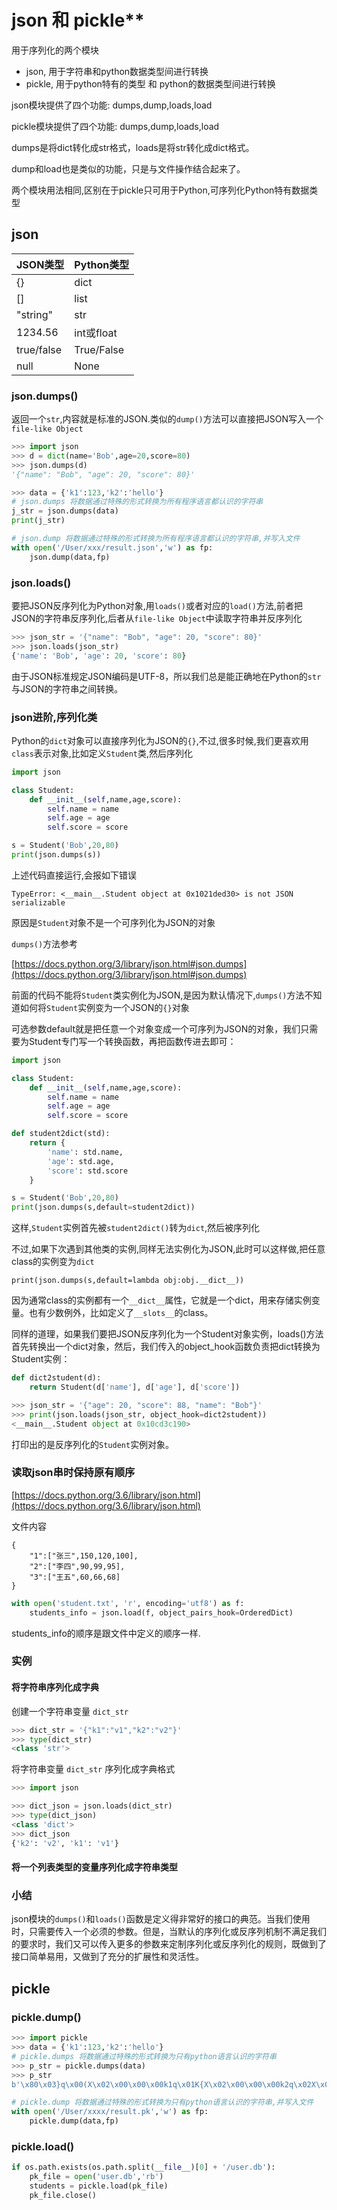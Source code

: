 
# json 和 pickle**

用于序列化的两个模块

* json, 用于字符串和python数据类型间进行转换
* pickle, 用于python特有的类型 和 python的数据类型间进行转换

json模块提供了四个功能: dumps,dump,loads,load

pickle模块提供了四个功能: dumps,dump,loads,load

dumps是将dict转化成str格式，loads是将str转化成dict格式。

dump和load也是类似的功能，只是与文件操作结合起来了。

两个模块用法相同,区别在于pickle只可用于Python,可序列化Python特有数据类型

## json

JSON类型 | Python类型
-------|---------
{} | dict
[] | list
"string" | str
1234.56 | int或float
true/false | True/False
null | None

### json.dumps()

返回一个`str`,内容就是标准的JSON.类似的`dump()`方法可以直接把JSON写入一个`file-like Object`

```python
>>> import json
>>> d = dict(name='Bob',age=20,score=80)
>>> json.dumps(d)
'{"name": "Bob", "age": 20, "score": 80}'

>>> data = {'k1':123,'k2':'hello'}
# json.dumps 将数据通过特殊的形式转换为所有程序语言都认识的字符串
j_str = json.dumps(data)
print(j_str)

# json.dump 将数据通过特殊的形式转换为所有程序语言都认识的字符串,并写入文件
with open('/User/xxx/result.json','w') as fp:
    json.dump(data,fp)
```

### json.loads()

要把JSON反序列化为Python对象,用`loads()`或者对应的`load()`方法,前者把JSON的字符串反序列化,后者从`file-like Object`中读取字符串并反序列化

```python
>>> json_str = '{"name": "Bob", "age": 20, "score": 80}'
>>> json.loads(json_str)
{'name': 'Bob', 'age': 20, 'score': 80}
```

由于JSON标准规定JSON编码是UTF-8，所以我们总是能正确地在Python的`str`与JSON的字符串之间转换。

### json进阶,序列化类

Python的`dict`对象可以直接序列化为JSON的`{}`,不过,很多时候,我们更喜欢用`class`表示对象,比如定义`Student`类,然后序列化

```python
import json

class Student:
    def __init__(self,name,age,score):
        self.name = name
        self.age = age
        self.score = score

s = Student('Bob',20,80)
print(json.dumps(s))
```

上述代码直接运行,会报如下错误

    TypeError: <__main__.Student object at 0x1021ded30> is not JSON serializable

原因是`Student`对象不是一个可序列化为JSON的对象

`dumps()`方法参考

[https://docs.python.org/3/library/json.html#json.dumps](https://docs.python.org/3/library/json.html#json.dumps)

前面的代码不能将`Student`类实例化为JSON,是因为默认情况下,`dumps()`方法不知道如何将`Student`实例变为一个JSON的`{}`对象

可选参数default就是把任意一个对象变成一个可序列为JSON的对象，我们只需要为Student专门写一个转换函数，再把函数传进去即可：

```python
import json

class Student:
    def __init__(self,name,age,score):
        self.name = name
        self.age = age
        self.score = score

def student2dict(std):
    return {
        'name': std.name,
        'age': std.age,
        'score': std.score
    }

s = Student('Bob',20,80)
print(json.dumps(s,default=student2dict))
```

这样,`Student`实例首先被`student2dict()`转为`dict`,然后被序列化

不过,如果下次遇到其他类的实例,同样无法实例化为JSON,此时可以这样做,把任意class的实例变为`dict`

    print(json.dumps(s,default=lambda obj:obj.__dict__))

因为通常class的实例都有一个`__dict__`属性，它就是一个dict，用来存储实例变量。也有少数例外，比如定义了`__slots__`的class。

同样的道理，如果我们要把JSON反序列化为一个Student对象实例，loads()方法首先转换出一个dict对象，然后，我们传入的object_hook函数负责把dict转换为Student实例：

```python
def dict2student(d):
    return Student(d['name'], d['age'], d['score'])
```

```python
>>> json_str = '{"age": 20, "score": 88, "name": "Bob"}'
>>> print(json.loads(json_str, object_hook=dict2student))
<__main__.Student object at 0x10cd3c190>
```

打印出的是反序列化的`Student`实例对象。

### 读取json串时保持原有顺序

[https://docs.python.org/3.6/library/json.html](https://docs.python.org/3.6/library/json.html)

文件内容

```shell
{
    "1":["张三",150,120,100],
    "2":["李四",90,99,95],
    "3":["王五",60,66,68]
}
```

```python
with open('student.txt', 'r', encoding='utf8') as f:
    students_info = json.load(f, object_pairs_hook=OrderedDict)

```

students_info的顺序是跟文件中定义的顺序一样.

### 实例

#### 将字符串序列化成字典

创建一个字符串变量  `dict_str`

```Python
>>> dict_str = '{"k1":"v1","k2":"v2"}'
>>> type(dict_str)
<class 'str'>
```

将字符串变量 `dict_str` 序列化成字典格式

```Python
>>> import json

>>> dict_json = json.loads(dict_str)
>>> type(dict_json)
<class 'dict'>
>>> dict_json
{'k2': 'v2', 'k1': 'v1'}
```

#### 将一个列表类型的变量序列化成字符串类型

### 小结

json模块的`dumps()`和`loads()`函数是定义得非常好的接口的典范。当我们使用时，只需要传入一个必须的参数。但是，当默认的序列化或反序列机制不满足我们的要求时，我们又可以传入更多的参数来定制序列化或反序列化的规则，既做到了接口简单易用，又做到了充分的扩展性和灵活性。

## pickle

### pickle.dump()

```python
>>> import pickle
>>> data = {'k1':123,'k2':'hello'}
# pickle.dumps 将数据通过特殊的形式转换为只有python语言认识的字符串
>>> p_str = pickle.dumps(data)
>>> p_str
b'\x80\x03}q\x00(X\x02\x00\x00\x00k1q\x01K{X\x02\x00\x00\x00k2q\x02X\x05\x00\x00\x00helloq\x03u.'

# pickle.dump 将数据通过特殊的形式转换为只有python语言认识的字符串,并写入文件
with open('/User/xxxx/result.pk','w') as fp:
    pickle.dump(data,fp)
```

### pickle.load()

```python
if os.path.exists(os.path.split(__file__)[0] + '/user.db'):
    pk_file = open('user.db','rb')
    students = pickle.load(pk_file)
    pk_file.close()
```